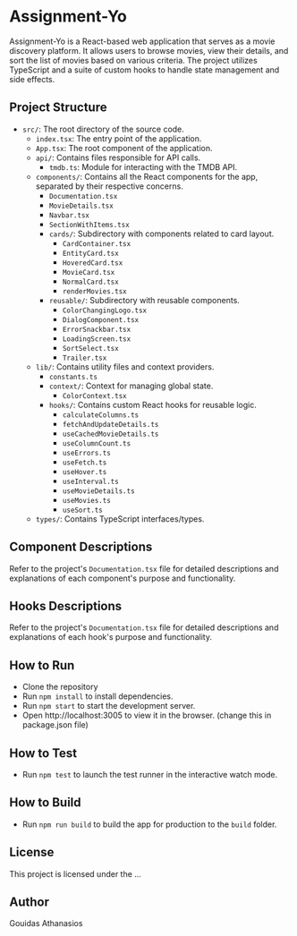 # Assignment-Yo

Assignment-Yo is a React-based web application that serves as a movie discovery platform. It allows users to browse movies, view their details, and sort the list of movies based on various criteria. The project utilizes TypeScript and a suite of custom hooks to handle state management and side effects.

## Project Structure

- `src/`: The root directory of the source code.
  - `index.tsx`: The entry point of the application.
  - `App.tsx`: The root component of the application.
  - `api/`: Contains files responsible for API calls.
    - `tmdb.ts`: Module for interacting with the TMDB API.
  - `components/`: Contains all the React components for the app, separated by their respective concerns.
    - `Documentation.tsx`
    - `MovieDetails.tsx`
    - `Navbar.tsx`
    - `SectionWithItems.tsx`
    - `cards/`: Subdirectory with components related to card layout.
      - `CardContainer.tsx`
      - `EntityCard.tsx`
      - `HoveredCard.tsx`
      - `MovieCard.tsx`
      - `NormalCard.tsx`
      - `renderMovies.tsx`
    - `reusable/`: Subdirectory with reusable components.
      - `ColorChangingLogo.tsx`
      - `DialogComponent.tsx`
      - `ErrorSnackbar.tsx`
      - `LoadingScreen.tsx`
      - `SortSelect.tsx`
      - `Trailer.tsx`
  - `lib/`: Contains utility files and context providers.
    - `constants.ts`
    - `context/`: Context for managing global state.
      - `ColorContext.tsx`
    - `hooks/`: Contains custom React hooks for reusable logic.
      - `calculateColumns.ts`
      - `fetchAndUpdateDetails.ts`
      - `useCachedMovieDetails.ts`
      - `useColumnCount.ts`
      - `useErrors.ts`
      - `useFetch.ts`
      - `useHover.ts`
      - `useInterval.ts`
      - `useMovieDetails.ts`
      - `useMovies.ts`
      - `useSort.ts`
  - `types/`: Contains TypeScript interfaces/types.

## Component Descriptions

Refer to the project's `Documentation.tsx` file for detailed descriptions and explanations of each component's purpose and functionality.

## Hooks Descriptions

Refer to the project's `Documentation.tsx` file for detailed descriptions and explanations of each hook's purpose and functionality.

## How to Run

- Clone the repository
- Run `npm install` to install dependencies.
- Run `npm start` to start the development server.
- Open http://localhost:3005 to view it in the browser. (change this in package.json file)

## How to Test

- Run `npm test` to launch the test runner in the interactive watch mode.

## How to Build

- Run `npm run build` to build the app for production to the `build` folder.

## License

This project is licensed under the ...

## Author

Gouidas Athanasios
